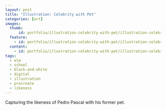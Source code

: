 ```yaml
---
layout: post
title: "Illustration: Celebrity with Pet"
categories: [art]
images:
  thumb:
      id: portfolio/illustration-celebrity-with-pet/illustration-celebrity-with-pet-thumbnail
  feature:
    - id: portfolio/illustration-celebrity-with-pet/illustration-celebrity-with-pet
  content:
    - id: portfolio/illustration-celebrity-with-pet/illustration-celebrity-with-pet-sketches-1
tags:
  - elm
  - school
  - black-and-white
  - digital
  - illustration
  - procreate
  - likeness
---
```

Capturing the likeness of Pedro Pascal with his former pet.